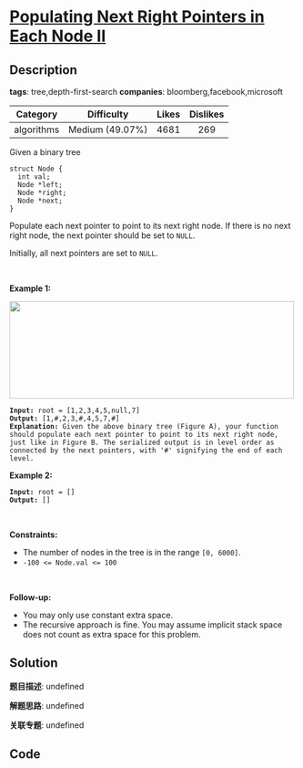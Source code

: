 # [Populating Next Right Pointers in Each Node II](https://leetcode.com/problems/populating-next-right-pointers-in-each-node-ii/description/)

## Description

**tags**: tree,depth-first-search
**companies**: bloomberg,facebook,microsoft

| Category | Difficulty | Likes | Dislikes |
| :------: | :--------: | :---: | :------: |
| algorithms | Medium (49.07%) | 4681 | 269 |

<p>Given a binary tree</p>

<pre><code>struct Node {
  int val;
  Node *left;
  Node *right;
  Node *next;
}</code></pre>

<p>Populate each next pointer to point to its next right node. If there is no next right node, the next pointer should be set to <code>NULL</code>.</p>

<p>Initially, all next pointers are set to <code>NULL</code>.</p>

<p>&nbsp;</p>
<p><strong>Example 1:</strong></p>
<img alt="" src="https://assets.leetcode.com/uploads/2019/02/15/117_sample.png" style="width: 500px; height: 171px;" />
<pre><code><strong>Input:</strong> root = [1,2,3,4,5,null,7]
<strong>Output:</strong> [1,#,2,3,#,4,5,7,#]
<strong>Explanation: </strong>Given the above binary tree (Figure A), your function should populate each next pointer to point to its next right node, just like in Figure B. The serialized output is in level order as connected by the next pointers, with &#39;#&#39; signifying the end of each level.</code></pre>

<p><strong>Example 2:</strong></p>

<pre><code><strong>Input:</strong> root = []
<strong>Output:</strong> []</code></pre>

<p>&nbsp;</p>
<p><strong>Constraints:</strong></p>

<ul>
	<li>The number of nodes in the tree is in the range <code>[0, 6000]</code>.</li>
	<li><code>-100 &lt;= Node.val &lt;= 100</code></li>
</ul>

<p>&nbsp;</p>
<p><strong>Follow-up:</strong></p>

<ul>
	<li>You may only use constant extra space.</li>
	<li>The recursive approach is fine. You may assume implicit stack space does not count as extra space for this problem.</li>
</ul>



## Solution

**题目描述**: undefined

**解题思路**: undefined

**关联专题**: undefined

## Code
